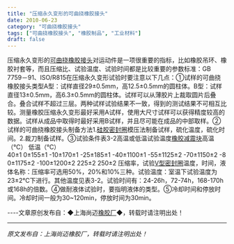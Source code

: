 ```yaml
---
title: "压缩永久变形的可曲挠橡胶接头"
date: 2010-06-23
category: "可曲挠橡胶接头"
tags: ["可曲挠橡胶接头", "橡胶制品", "工业材料"]
draft: false
---
```


压缩永久变形的[可曲挠橡胶接头](http://www.smpolymer.com/kequnaoxiangjiaojietou/)对运动件是一项很重要的指标，比如橡胶吊环、橡胶衬套等，而且压缩比、试验温度、试验时间都是比较重要的参数标准：GB 7759－91、ISO/R815在压缩永久变形试验时要注意以下几点：①试样的可曲挠橡胶接头类型A型：试样直径29±0.5mm，高12.5±0.5mm的圆柱体。B型：试样直径13±0.5mm，高6.3±0.5mm的圆柱体。试样可以从薄胶片上裁取圆片后叠合。叠合试样不超过三层。两种试样试验结果不一致，得到的测试结果不可相互比较。测量橡胶压缩永久变形最好采用A试样，使用大尺寸试样可以获得精度较高的数据。试样从成品中取得时最好采用B试样，并且尽可能在成品的中部取样。②试样的可曲挠橡胶接头制备方法1.[硅胶密封圈](http://www.smpolymer.com/)模压法制备试样，硫化温度，硫化时间。2.裁刀制备试样。③试验条件表3-2高温或低温试验温度[橡胶减震块](http://www.smpolymer.com/)高温（℃） 低温（℃）40±1 0±155±1 -10±170±1 -25±185±1 -40±1100±1 -55±1125±2 -70±1150±2 -80±1175±2 -100±1200±2 225±2 250±2 压缩率，试验[V型密封圈](http://www.smpolymer.com/)温度，时间，液体名称：压缩率可选用50%，20%和10%三种。试验温度：室温下试验温度为23±2℃下进行。其他温度见表3-2。试验时间有：24-26h，72-74h，168-170h或168h的倍数。④做耐液体试验时，要指明液体的类型。⑤冷却时间和停放时间。冷却时间一般为30~120min，停放时间为30min。 

----文章原创发布自：◆上海尚迈[橡胶厂](http://www.smpolymer.com/)◆，转载时请注明出处！

---

*原文发布自：上海尚迈橡胶厂，转载时请注明出处！*
